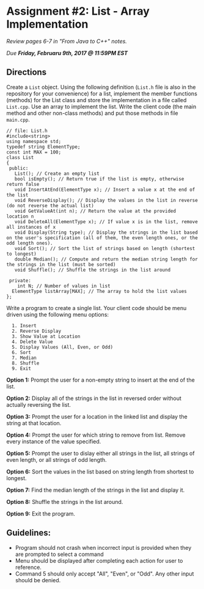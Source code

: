 # Assignment #2: List - Array Implementation

*Review pages 6-7 in "From Java to C++" notes.* 

*Due **Friday, Februaru 9th, 2017 @ 11:59PM EST***

## Directions
Create a `List` object. Using the following definition (`List.h` file is also in the repository for your convenience) for a list, implement the member functions (methods) for the List class and store the implementation in a file called `List.cpp`.  Use an array to implement the list. Write the client code (the main method and other non-class methods) and put those methods in file `main.cpp`. 

```
// file: List.h 
#include<string>
using namespace std;
typedef string ElementType;
const int MAX = 100;
class List
{
 public: 
   List(); // Create an empty list
   bool isEmpty(); // Return true if the list is empty, otherwise return false
   void InsertAtEnd(ElementType x); // Insert a value x at the end of the list
   void ReverseDisplay(); // Display the values in the list in reverse (do not reverse the actual list)
   void GetValueAt(int n); // Return the value at the provided location n
   void DeleteAll(ElementType x); // If value x is in the list, remove all instances of x
   void Display(String type); // Display the strings in the list based on the user's specification (all of them, the even length ones, or the odd length ones).
   void Sort(); // Sort the list of strings based on length (shortest to longest)
   double Median(); // Compute and return the median string length for the strings in the list (must be sorted)
   void Shuffle(); // Shuffle the strings in the list around

 private:
	int N; // Number of values in list
  ElementType listArray[MAX]; // The array to hold the list values
};
```

Write a program to create a single list. Your client code should be menu driven using the following menu options:

```
  1. Insert
  2. Reverse Display
  3. Show Value at Location
  4. Delete Value
  5. Display Values (All, Even, or Odd)
  6. Sort
  7. Median
  8. Shuffle
  9. Exit
```
**Option 1:** Prompt the user for a non-empty string to insert at the end of the list.

**Option 2:** Display all of the strings in the list in reversed order without actually reversing the list.

**Option 3:** Prompt the user for a location in the linked list and display the string at that location.

**Option 4:** Prompt the user for which string to remove from list. Remove every instance of the value specified.

**Option 5:** Prompt the user to dislay either all strings in the list, all strings of even length, or all strings of odd length.

**Option 6:** Sort the values in the list based on string length from shortest to longest.

**Option 7:** Find the median length of the strings in the list and display it.

**Option 8:** Shuffle the strings in the list around.

**Option 9:** Exit the program.

## Guidelines:

- Program should not crash when incorrect input is provided when they are prompted to select a command
- Menu should be displayed after completing each action for user to reference.
- Command 5 should only accept "All", "Even", or "Odd". Any other input should be denied.



